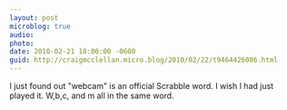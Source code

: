 ```yaml
---
layout: post
microblog: true
audio: 
photo: 
date: 2010-02-21 18:00:00 -0600
guid: http://craigmcclellan.micro.blog/2010/02/22/t9464426086.html
---
```

I just found out "webcam" is an official Scrabble word. I wish I had just played it. W,b,c, and m all in the same word.
